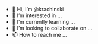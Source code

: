 - 👋 Hi, I’m @krachinski
- 👀 I’m interested in ...
- 🌱 I’m currently learning ...
- 💞️ I’m looking to collaborate on ...
- 📫 How to reach me ...

<!---
krachinski/krachinski is a ✨ special ✨ repository because its `README.md` (this file) appears on your GitHub profile.
You can click the Preview link to take a look at your changes.
--->
